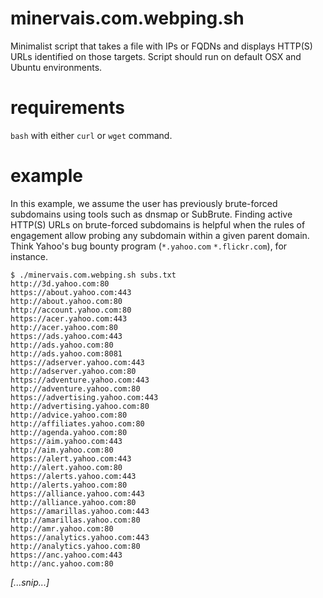 # minervais.com.webping.sh
Minimalist script that takes a file with IPs or FQDNs and displays HTTP(S) URLs identified on those targets. Script should run on default OSX and Ubuntu environments.

# requirements
`bash` with either `curl` or `wget` command.

# example
In this example, we assume the user has previously brute-forced subdomains using tools such as dnsmap or SubBrute. Finding active HTTP(S) URLs on brute-forced subdomains is helpful when the rules of engagement allow probing any subdomain within a given parent domain. Think Yahoo's bug bounty program (`*.yahoo.com` `*.flickr.com`), for instance.
```
$ ./minervais.com.webping.sh subs.txt
http://3d.yahoo.com:80
https://about.yahoo.com:443
http://about.yahoo.com:80
http://account.yahoo.com:80
https://acer.yahoo.com:443
http://acer.yahoo.com:80
https://ads.yahoo.com:443
http://ads.yahoo.com:80
http://ads.yahoo.com:8081
https://adserver.yahoo.com:443
http://adserver.yahoo.com:80
https://adventure.yahoo.com:443
http://adventure.yahoo.com:80
https://advertising.yahoo.com:443
http://advertising.yahoo.com:80
http://advice.yahoo.com:80
http://affiliates.yahoo.com:80
http://agenda.yahoo.com:80
https://aim.yahoo.com:443
http://aim.yahoo.com:80
https://alert.yahoo.com:443
http://alert.yahoo.com:80
https://alerts.yahoo.com:443
http://alerts.yahoo.com:80
https://alliance.yahoo.com:443
http://alliance.yahoo.com:80
https://amarillas.yahoo.com:443
http://amarillas.yahoo.com:80
http://amr.yahoo.com:80
https://analytics.yahoo.com:443
http://analytics.yahoo.com:80
https://anc.yahoo.com:443
http://anc.yahoo.com:80
```
_[...snip...]_
